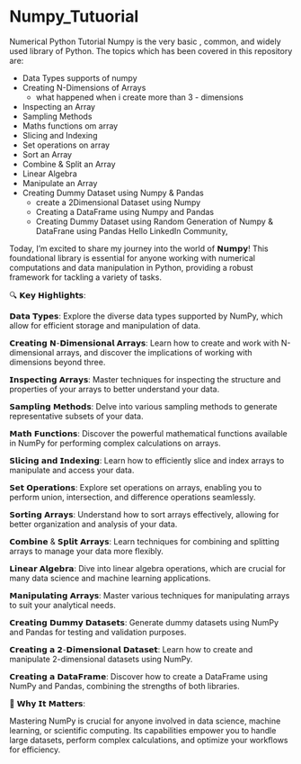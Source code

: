 # Numpy_Tutuorial
Numerical Python Tutorial 
Numpy is the very basic , common, and widely used library of Python. The topics which has been covered in this repository are:

* Data Types supports of numpy 
* Creating N-Dimensions of Arrays
   - what happened when i create more than 3 - dimensions
* Inspecting an Array
* Sampling Methods 
* Maths functions om array
* Slicing and Indexing
* Set operations on array
* Sort an Array
* Combine & Split an Array
* Linear Algebra
* Manipulate an Array
* Creating Dummy Dataset using Numpy &  Pandas
   - create a 2Dimensional Dataset using Numpy
   - Creating a DataFrame using Numpy and Pandas
   - Creating Dummy Dataset using Random Generation of Numpy & DataFrane using Pandas 
Hello LinkedIn Community,

Today, I’m excited to share my journey into the world of 𝗡𝘂𝗺𝗽𝘆! This foundational library is essential for anyone working with numerical computations and data manipulation in Python, providing a robust framework for tackling a variety of tasks.

🔍 𝗞𝗲𝘆 𝗛𝗶𝗴𝗵𝗹𝗶𝗴𝗵𝘁𝘀:

𝗗𝗮𝘁𝗮 𝗧𝘆𝗽𝗲𝘀: Explore the diverse data types supported by NumPy, which allow for efficient storage and manipulation of data.

𝗖𝗿𝗲𝗮𝘁𝗶𝗻𝗴 𝗡-𝗗𝗶𝗺𝗲𝗻𝘀𝗶𝗼𝗻𝗮𝗹 𝗔𝗿𝗿𝗮𝘆𝘀: Learn how to create and work with N-dimensional arrays, and discover the implications of working with dimensions beyond three.

𝗜𝗻𝘀𝗽𝗲𝗰𝘁𝗶𝗻𝗴 𝗔𝗿𝗿𝗮𝘆𝘀: Master techniques for inspecting the structure and properties of your arrays to better understand your data.

𝗦𝗮𝗺𝗽𝗹𝗶𝗻𝗴 𝗠𝗲𝘁𝗵𝗼𝗱𝘀: Delve into various sampling methods to generate representative subsets of your data.

𝗠𝗮𝘁𝗵 𝗙𝘂𝗻𝗰𝘁𝗶𝗼𝗻𝘀: Discover the powerful mathematical functions available in NumPy for performing complex calculations on arrays.

𝗦𝗹𝗶𝗰𝗶𝗻𝗴 𝗮𝗻𝗱 𝗜𝗻𝗱𝗲𝘅𝗶𝗻𝗴: Learn how to efficiently slice and index arrays to manipulate and access your data.

𝗦𝗲𝘁 𝗢𝗽𝗲𝗿𝗮𝘁𝗶𝗼𝗻𝘀: Explore set operations on arrays, enabling you to perform union, intersection, and difference operations seamlessly.

𝗦𝗼𝗿𝘁𝗶𝗻𝗴 𝗔𝗿𝗿𝗮𝘆𝘀: Understand how to sort arrays effectively, allowing for better organization and analysis of your data.

𝗖𝗼𝗺𝗯𝗶𝗻𝗲 & 𝗦𝗽𝗹𝗶𝘁 𝗔𝗿𝗿𝗮𝘆𝘀: Learn techniques for combining and splitting arrays to manage your data more flexibly.

𝗟𝗶𝗻𝗲𝗮𝗿 𝗔𝗹𝗴𝗲𝗯𝗿𝗮: Dive into linear algebra operations, which are crucial for many data science and machine learning applications.

𝗠𝗮𝗻𝗶𝗽𝘂𝗹𝗮𝘁𝗶𝗻𝗴 𝗔𝗿𝗿𝗮𝘆𝘀: Master various techniques for manipulating arrays to suit your analytical needs.

𝗖𝗿𝗲𝗮𝘁𝗶𝗻𝗴 𝗗𝘂𝗺𝗺𝘆 𝗗𝗮𝘁𝗮𝘀𝗲𝘁𝘀: Generate dummy datasets using NumPy and Pandas for testing and validation purposes.

𝗖𝗿𝗲𝗮𝘁𝗶𝗻𝗴 𝗮 𝟮-𝗗𝗶𝗺𝗲𝗻𝘀𝗶𝗼𝗻𝗮𝗹 𝗗𝗮𝘁𝗮𝘀𝗲𝘁: Learn how to create and manipulate 2-dimensional datasets using NumPy.

𝗖𝗿𝗲𝗮𝘁𝗶𝗻𝗴 𝗮 𝗗𝗮𝘁𝗮𝗙𝗿𝗮𝗺𝗲: Discover how to create a DataFrame using NumPy and Pandas, combining the strengths of both libraries.

🌟 𝗪𝗵𝘆 𝗜𝘁 𝗠𝗮𝘁𝘁𝗲𝗿𝘀:

Mastering NumPy is crucial for anyone involved in data science, machine learning, or scientific computing. Its capabilities empower you to handle large datasets, perform complex calculations, and optimize your workflows for efficiency.
